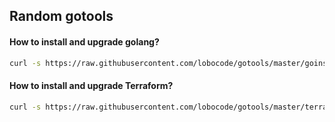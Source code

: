 ## Random gotools

#### How to install and upgrade golang?
```bash
curl -s https://raw.githubusercontent.com/lobocode/gotools/master/goinstall/goinstall.sh | bash
```

#### How to install and upgrade Terraform?
```bash
curl -s https://raw.githubusercontent.com/lobocode/gotools/master/terraform/terraform-install.sh | sudo bash
```
